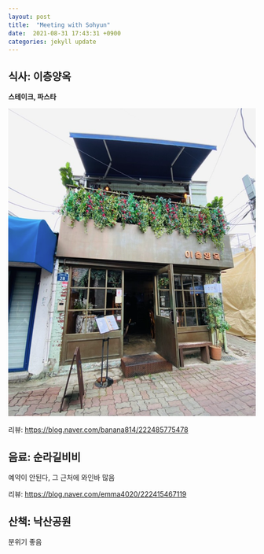 ```yaml
---
layout: post
title:  "Meeting with Sohyun"
date:  2021-08-31 17:43:31 +0900 
categories: jekyll update
---
```


## 식사: 이층양옥

<b>스테이크, 파스타</b>

![](/img/2021-08-31-1.png)

리뷰: https://blog.naver.com/banana814/222485775478

## 음료: 순라길비비

예약이 안된다, 그 근처에 와인바 많음

리뷰: https://blog.naver.com/emma4020/222415467119

## 산책: 낙산공원

분위기 좋음